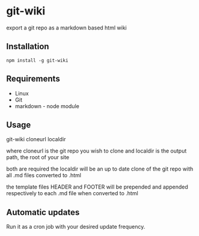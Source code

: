 git-wiki
========

export a git repo as a markdown based html wiki

## Installation

`npm install -g git-wiki`

## Requirements

* Linux
* Git
* markdown - node module

## Usage

git-wiki cloneurl localdir

where cloneurl is the git repo you wish to clone
and localdir is the output path, the root of your site

both are required
the localdir will be an up to date clone of the git repo with all .md files converted to .html

the template files HEADER and FOOTER will be prepended and appended respectively to each .md file when converted to .html

## Automatic updates

Run it as a cron job with your desired update frequency.

